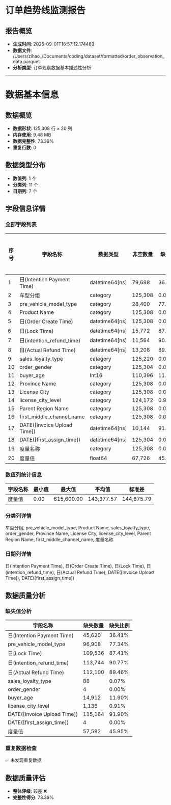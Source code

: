 # 订单趋势线监测报告

## 报告概览
- **生成时间**: 2025-09-01T16:57:12.174469
- **数据文件**: /Users/zihao_/Documents/coding/dataset/formatted/order_observation_data.parquet
- **分析类型**: 订单观察数据基本描述性分析

---

# 数据基本信息

## 数据概览
- **数据形状**: 125,308 行 × 20 列
- **内存使用**: 9.48 MB
- **数据完整性**: 73.39%
- **重复行数**: 0

## 数据类型分布
- **数值列**: 1 个
- **分类列**: 11 个
- **日期列**: 7 个

## 字段信息详情

### 全部字段列表

| 序号 | 字段名称 | 数据类型 | 非空数量 | 缺失率 | 唯一值数量 |
|------|----------|----------|----------|--------|------------|
| 1 | 日(Intention Payment Time) | datetime64[ns] | 79,688 | 36.41% | 20 |
| 2 | 车型分组 | category | 125,308 | 0.00% | 7 |
| 3 | pre_vehicle_model_type | category | 28,400 | 77.34% | 2 |
| 4 | Product Name | category | 125,308 | 0.00% | 33 |
| 5 | 日(Order Create Time) | datetime64[ns] | 125,308 | 0.00% | 29 |
| 6 | 日(Lock Time) | datetime64[ns] | 15,772 | 87.41% | 29 |
| 7 | 日(intention_refund_time) | datetime64[ns] | 11,564 | 90.77% | 17 |
| 8 | 日(Actual Refund Time) | datetime64[ns] | 13,208 | 89.46% | 28 |
| 9 | sales_loyalty_type | category | 125,220 | 0.07% | 8 |
| 10 | order_gender | category | 125,304 | 0.00% | 3 |
| 11 | buyer_age | Int16 | 110,396 | 11.90% | 138 |
| 12 | Province Name | category | 125,308 | 0.00% | 30 |
| 13 | License City | category | 125,308 | 0.00% | 332 |
| 14 | license_city_level | category | 124,172 | 0.91% | 4 |
| 15 | Parent Region Name | category | 125,308 | 0.00% | 10 |
| 16 | first_middle_channel_name | category | 125,308 | 0.00% | 20 |
| 17 | DATE([Invoice Upload Time]) | datetime64[ns] | 10,144 | 91.90% | 29 |
| 18 | DATE([first_assign_time]) | datetime64[ns] | 125,304 | 0.00% | 506 |
| 19 | 度量名称 | category | 125,308 | 0.00% | 4 |
| 20 | 度量值 | float64 | 67,726 | 45.95% | 736 |

### 数值列统计信息

| 字段名称 | 最小值 | 最大值 | 平均值 | 标准差 |
|----------|--------|--------|--------|--------|
| 度量值 | 0.00 | 615,600.00 | 143,377.57 | 144,875.79 |

### 分类列详情

车型分组, pre_vehicle_model_type, Product Name, sales_loyalty_type, order_gender, Province Name, License City, license_city_level, Parent Region Name, first_middle_channel_name, 度量名称

### 日期列详情

日(Intention Payment Time), 日(Order Create Time), 日(Lock Time), 日(intention_refund_time), 日(Actual Refund Time), DATE([Invoice Upload Time]), DATE([first_assign_time])

## 数据质量分析

### 缺失值分析

| 字段名称 | 缺失数量 | 缺失比例 |
|----------|----------|----------|
| 日(Intention Payment Time) | 45,620 | 36.41% |
| pre_vehicle_model_type | 96,908 | 77.34% |
| 日(Lock Time) | 109,536 | 87.41% |
| 日(intention_refund_time) | 113,744 | 90.77% |
| 日(Actual Refund Time) | 112,100 | 89.46% |
| sales_loyalty_type | 88 | 0.07% |
| order_gender | 4 | 0.00% |
| buyer_age | 14,912 | 11.90% |
| license_city_level | 1,136 | 0.91% |
| DATE([Invoice Upload Time]) | 115,164 | 91.90% |
| DATE([first_assign_time]) | 4 | 0.00% |
| 度量值 | 57,582 | 45.95% |

### 重复数据检查

✅ 未发现重复数据

## 数据质量评估

- **整体评级**: 较差 ❌
- **完整性得分**: 73.39%
